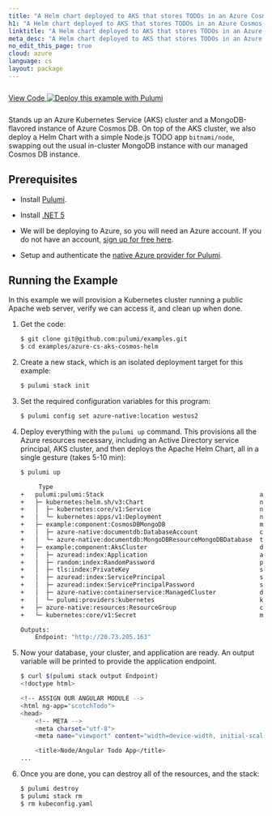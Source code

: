 ```yaml
---
title: "A Helm chart deployed to AKS that stores TODOs in an Azure Cosmos DB MongoDB API | C#"
h1: "A Helm chart deployed to AKS that stores TODOs in an Azure Cosmos DB MongoDB API"
linktitle: "A Helm chart deployed to AKS that stores TODOs in an Azure Cosmos DB MongoDB API"
meta_desc: "A Helm chart deployed to AKS that stores TODOs in an Azure Cosmos DB MongoDB API How-to Guide using C#"
no_edit_this_page: true
cloud: azure
language: cs
layout: package
---
```


<!-- WARNING: this page was generated by a tool. Do not edit it by hand. -->
<!-- To change it, please see https://github.com/pulumi/registry/tree/master/tools/mktutorial. -->

<p class="mb-4 inline-flex items-center">
    <a class="rounded-md font-display text-lg text-white bg-white border-2 border-blue-600 px-3 mr-2 whitespace-no-wrap hover:text-white" style="height: 45px; line-height: 41px;" href="https://github.com/pulumi/examples/tree/master/azure-cs-aks-cosmos-helm" target="_blank">
        <span class="flex items-center">
            <i class="fab fa-github pr-1.5"></i>
            <span>View Code</span>
        </span>
    </a>
    <a href="https://app.pulumi.com/new?template=https://github.com/pulumi/examples/blob/master/azure-cs-aks-cosmos-helm/README.md" target="_blank">
        <img src="https://get.pulumi.com/new/button.svg" alt="Deploy this example with Pulumi">
    </a>
</p>


Stands up an Azure Kubernetes Service (AKS) cluster and a MongoDB-flavored instance of
Azure Cosmos DB. On top of the AKS cluster, we also deploy a Helm Chart with a simple
Node.js TODO app `bitnami/node`, swapping out the usual in-cluster MongoDB instance
with our managed Cosmos DB instance.

## Prerequisites

- Install [Pulumi](https://www.pulumi.com/docs/get-started/install/).

- Install [.NET 5](https://dotnet.microsoft.com/download)

- We will be deploying to Azure, so you will need an Azure account. If
  you do not have an account, [sign up for free here](https://azure.microsoft.com/en-us/free/).

- Setup and authenticate the [native Azure provider for Pulumi](https://www.pulumi.com/docs/intro/cloud-providers/azure/setup/).


## Running the Example

In this example we will provision a Kubernetes cluster running a
public Apache web server, verify we can access it, and clean up when
done.

1.  Get the code:

    ```bash
    $ git clone git@github.com:pulumi/examples.git
    $ cd examples/azure-cs-aks-cosmos-helm
    ```

2.  Create a new stack, which is an isolated deployment target for this example:

    ```bash
    $ pulumi stack init
    ```

3.  Set the required configuration variables for this program:

    ```bash
    $ pulumi config set azure-native:location westus2
    ```

4.  Deploy everything with the `pulumi up` command. This provisions
    all the Azure resources necessary, including an Active Directory
    service principal, AKS cluster, and then deploys the Apache Helm
    Chart, all in a single gesture (takes 5-10 min):

    ```bash
    $ pulumi up

         Type                                                          Name                          Status      Info
    +   pulumi:pulumi:Stack                                           azure-cs-aks-cosmos-helm-dev  created     1 warning
    +   ├─ kubernetes:helm.sh/v3:Chart                                node                          created
    +   │  ├─ kubernetes:core/v1:Service                              node                          created
    +   │  └─ kubernetes:apps/v1:Deployment                           node                          created
    +   ├─ example:component:CosmosDBMongoDB                          mongo-todos                   created
    +   │  ├─ azure-native:documentdb:DatabaseAccount                 cosmos-mongodb                created
    +   │  └─ azure-native:documentdb:MongoDBResourceMongoDBDatabase  todos                         created
    +   ├─ example:component:AksCluster                               demoaks                       created
    +   │  ├─ azuread:index:Application                               app                           created
    +   │  ├─ random:index:RandomPassword                             pw                            created
    +   │  ├─ tls:index:PrivateKey                                    ssh-key                       created
    +   │  ├─ azuread:index:ServicePrincipal                          service-principal             created
    +   │  ├─ azuread:index:ServicePrincipalPassword                  sp-password                   created
    +   │  ├─ azure-native:containerservice:ManagedCluster            demoaks                       created
    +   │  └─ pulumi:providers:kubernetes                             k8s-provider                  created
    +   ├─ azure-native:resources:ResourceGroup                       cosmosrg                      created
    +   └─ kubernetes:core/v1:Secret                                  mongo-secrets                 created

    Outputs:
        Endpoint: "http://20.73.205.163"
    ```

5.  Now your database, your cluster, and application are ready. An output
    variable will be printed to provide the application endpoint.

    ```bash
    $ curl $(pulumi stack output Endpoint)
    <!doctype html>

    <!-- ASSIGN OUR ANGULAR MODULE -->
    <html ng-app="scotchTodo">
    <head>
        <!-- META -->
        <meta charset="utf-8">
        <meta name="viewport" content="width=device-width, initial-scale=1"><!-- Optimize mobile viewport -->

        <title>Node/Angular Todo App</title>
    ...
    ```

6.  Once you are done, you can destroy all of the resources, and the
    stack:

    ```bash
    $ pulumi destroy
    $ pulumi stack rm
    $ rm kubeconfig.yaml
    ```

